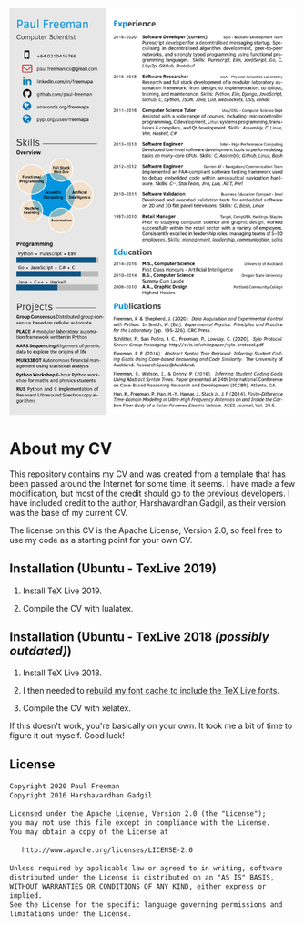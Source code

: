 ![CV Screenshot](screen.png)

# About my CV

This repository contains my CV and was created from a template that has been
passed around the Internet for some time, it seems. I have made a few
modification, but most of the credit should go to the previous developers. I
have included credit to the author, Harshavardhan Gadgil, as their version was
the base of my current CV.

The license on this CV is the Apache License, Version 2.0, so feel free to use
my code as a starting point for your own CV.

## Installation (Ubuntu - TexLive 2019)

1. Install TeX Live 2019.

2. Compile the CV with lualatex.

## Installation (Ubuntu - TexLive 2018 *(possibly outdated)*)

1. Install TeX Live 2018.

2. I then needed to [rebuild my font cache to include the TeX Live fonts](https://tex.stackexchange.com/questions/257231/using-the-tex-live-fonts-in-xelatex?utm_medium=organic&utm_source=google_rich_qa&utm_campaign=google_rich_qa).

3. Compile the CV with xelatex.

If this doesn't work, you're basically on your own. It took me a bit of time to
figure it out myself. Good luck!

## License

```
Copyright 2020 Paul Freeman
Copyright 2016 Harshavardhan Gadgil

Licensed under the Apache License, Version 2.0 (the "License");
you may not use this file except in compliance with the License.
You may obtain a copy of the License at

   http://www.apache.org/licenses/LICENSE-2.0

Unless required by applicable law or agreed to in writing, software
distributed under the License is distributed on an "AS IS" BASIS,
WITHOUT WARRANTIES OR CONDITIONS OF ANY KIND, either express or implied.
See the License for the specific language governing permissions and
limitations under the License.
```
